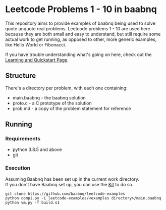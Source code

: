 # Leetcode Problems 1 - 10 in baabnq
This repository aims to provide examples of baabnq being used to solve quote unquote real problems.
Leetcode problems 1 - 10 are used here because they are both small and easy to understand, but still require some actual work to get running,
as opposed to other, more generic examples, like Hello World or Fibonacci.


If you have trouble understanding what's going on here, check out the [Learning and Quickstart Page](https://baabnq.github.io/learning/).

## Structure
There's a directory per problem, with each one containing:
- main.baabnq - the baabnq solution
- proto.c     - a C prototype of the solution
- prob.md     - a copy of the problem statement for reference

## Running
### Requirements
- python 3.8.5 and above
- git

### Execution
Assuming Baabnq has been set up in the current work directory. <br>
If you don't have Baabnq set up, you can use the [Kit](https://github.com/baabnq/kit) to do so.
```
git clone https://github.com/baabnq/leetcode-examples
python compi.py -i leetcode-examples/<examples directory>/main.baabnq
python vm.py -f build.s1
``` 
